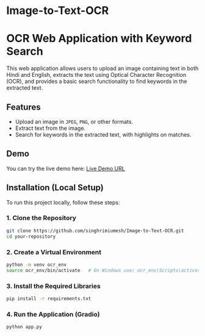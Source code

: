 # Image-to-Text-OCR


# OCR Web Application with Keyword Search

This web application allows users to upload an image containing text in both Hindi and English, extracts the text using Optical Character Recognition (OCR), and provides a basic search functionality to find keywords in the extracted text.

## Features
- Upload an image in `JPEG`, `PNG`, or other formats.
- Extract text from the image.
- Search for keywords in the extracted text, with highlights on matches.

## Demo
You can try the live demo here: [Live Demo URL](https://huggingface.co/spaces/rimisingh/OCR_Text_Exraction) 

## Installation (Local Setup)

To run this project locally, follow these steps:

### 1. Clone the Repository
```bash
git clone https://github.com/singhrimiumesh/Image-to-Text-OCR.git
cd your-repository
```
### 2. Create a Virtual Environment
```bash
python -m venv ocr_env
source ocr_env/bin/activate   # On Windows use: ocr_env\Scripts\activate
```
### 3. Install the Required Libraries
```bash
pip install -r requirements.txt
```

### 4. Run the Application (Gradio)
```bash
python app.py
```

